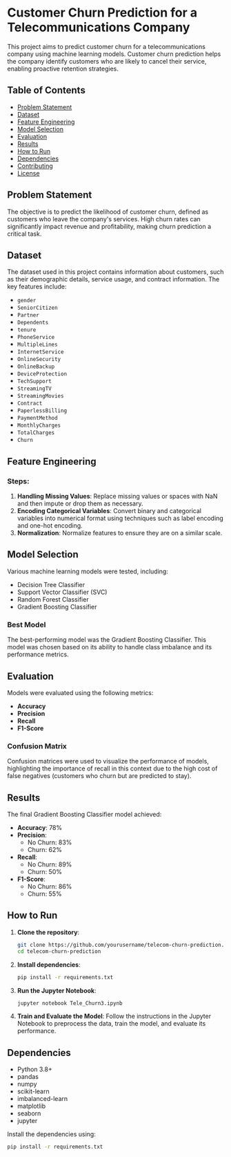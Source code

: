 # Customer Churn Prediction for a Telecommunications Company

This project aims to predict customer churn for a telecommunications company using machine learning models. Customer churn prediction helps the company identify customers who are likely to cancel their service, enabling proactive retention strategies.

## Table of Contents

- [Problem Statement](#problem-statement)
- [Dataset](#dataset)
- [Feature Engineering](#feature-engineering)
- [Model Selection](#model-selection)
- [Evaluation](#evaluation)
- [Results](#results)
- [How to Run](#how-to-run)
- [Dependencies](#dependencies)
- [Contributing](#contributing)
- [License](#license)

## Problem Statement

The objective is to predict the likelihood of customer churn, defined as customers who leave the company's services. High churn rates can significantly impact revenue and profitability, making churn prediction a critical task.

## Dataset

The dataset used in this project contains information about customers, such as their demographic details, service usage, and contract information. The key features include:

- `gender`
- `SeniorCitizen`
- `Partner`
- `Dependents`
- `tenure`
- `PhoneService`
- `MultipleLines`
- `InternetService`
- `OnlineSecurity`
- `OnlineBackup`
- `DeviceProtection`
- `TechSupport`
- `StreamingTV`
- `StreamingMovies`
- `Contract`
- `PaperlessBilling`
- `PaymentMethod`
- `MonthlyCharges`
- `TotalCharges`
- `Churn`

## Feature Engineering

### Steps:
1. **Handling Missing Values**: Replace missing values or spaces with NaN and then impute or drop them as necessary.
2. **Encoding Categorical Variables**: Convert binary and categorical variables into numerical format using techniques such as label encoding and one-hot encoding.
3. **Normalization**: Normalize features to ensure they are on a similar scale.

## Model Selection

Various machine learning models were tested, including:
- Decision Tree Classifier
- Support Vector Classifier (SVC)
- Random Forest Classifier
- Gradient Boosting Classifier

### Best Model

The best-performing model was the Gradient Boosting Classifier. This model was chosen based on its ability to handle class imbalance and its performance metrics.

## Evaluation

Models were evaluated using the following metrics:
- **Accuracy**
- **Precision**
- **Recall**
- **F1-Score**

### Confusion Matrix

Confusion matrices were used to visualize the performance of models, highlighting the importance of recall in this context due to the high cost of false negatives (customers who churn but are predicted to stay).

## Results

The final Gradient Boosting Classifier model achieved:
- **Accuracy**: 78%
- **Precision**: 
    - No Churn: 83%
    - Churn: 62%
- **Recall**: 
    - No Churn: 89%
    - Churn: 50%
- **F1-Score**: 
    - No Churn: 86%
    - Churn: 55%

## How to Run

1. **Clone the repository**:
    ```sh
    git clone https://github.com/yourusername/telecom-churn-prediction.git
    cd telecom-churn-prediction
    ```

2. **Install dependencies**:
    ```sh
    pip install -r requirements.txt
    ```

3. **Run the Jupyter Notebook**:
    ```sh
    jupyter notebook Tele_Churn3.ipynb
    ```

4. **Train and Evaluate the Model**:
    Follow the instructions in the Jupyter Notebook to preprocess the data, train the model, and evaluate its performance.

## Dependencies

- Python 3.8+
- pandas
- numpy
- scikit-learn
- imbalanced-learn
- matplotlib
- seaborn
- jupyter

Install the dependencies using:
```sh
pip install -r requirements.txt
